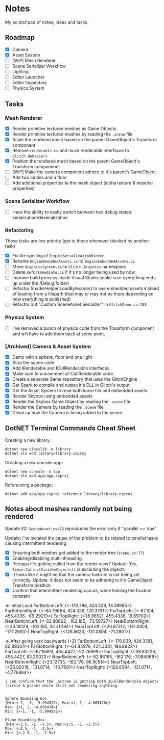 # Notes

My scratchpad of notes, ideas and tasks.

## Roadmap

- [x] Camera
- [x] Asset System
- [ ] [WIP] Mesh Renderer
- [ ] Scene Serializer Workflow
- [ ] Lighting
- [ ] Editor Launcher
- [ ] Editor Inspectors
- [ ] Physics System

## Tasks

### Mesh Renderer

- [x] Render primitive textured meshes as Game Objects
- [x] Render primitive textured meshes by reading the `.scene` file
- [x] Scale the rendered mesh based on the parent GameObject's Transform component
- [x] Remove `renderable.cs` and move renderable interfaces to `Glitch.Behaviors`
- [x] Position the rendered mesh based on the parent GameObject's Transform componenet
- [ ] [WIP] Make the camera component adhere to it's parent's GameObject
- [ ] Add two circles and a floor
- [ ] Add additional properties to the mesh object (alpha texture & material properties)
 
### Scene Serializer Workflow

- [ ] Have the ability to easily switch between two debug states: serialization/deserialization

### Refactoring

These tasks are low priority (get to these whenever blocked by another task)

- [x] Fix the spelling of `EngineSerializationBinder`
- [x] Rename `EngineEmeddedAssets.cs` to `EngineEmbeddedAssets.cs`
- [ ] Move `GraphicsSystem.cs` to `Glitch.Graphics` namespace
- [ ] Delete `RefOrImmediate.cs` if it's no longer being used by now.
- [ ] Improve build process inside Visual Studio (make sure everything ends up under the /Debug folder)
- [ ] Refactor ShaderHelper.LoadBytecode() to use embedded assets instead of loading from a filepath (that may or may not be there depending on how everything is published)
- [ ] Refactor out "Custom SceneAsset Serializer" in `GlitchDemo.cs:153`

### Physics System

- [ ] I've removed a bunch of physics code from the Transform component and will have to add them back at some point.

### [Archived] Camera & Asset System

- [x] Demo with a sphere, floor and one light
- [x] Strip the scene code
- [x] Add IRenderable and ICullRenderable interfaces. 
- [x] Make sure to uncomment all CullRenderable code.
- [x] Create a seperate Game repository that uses the GlitchEngine
- [x] Get Spark to compile and output it's DLL in Glitch's output
- [x] Get the Asset System to read both loose file and embedded assets
- [x] Render Skybox using embedded assets
- [x] Render the Skybox Game Object by reading the `.scene` file
- [x] Render the Camera by reading the `.scene` file
- [x] Clean up how the Camera is being added to the scene

## DotNET Terminal Commands Cheat Sheet

Creating a new library:

```
dotnet new classlib -o library
dotnet sln add library/library.csproj
```

Creating a new console app:

```
dotnet new console -o app
dotnet sln add app/app.csproj
```

Referencing a package:

```
dotnet add app/app.csproj reference library/library.csproj
```

## Notes about meshes randomly not being rendered

Update #2: `SceneAsset.cs:22` reproduces the error only if "parallel == true" 

Update: I've isolated the cause of the problem to be related to parallel tasks causing intermittent rendering

- [x] Ensuring both meshes get added to the render tree (`scene.cs:77`)
- [X] Enabling/disabling multi-threading
- [x] Perhaps it's getting culled from the render view? Update: Yes, `Scene.CollectVisibleObjects()` is excluding the objects
- [x] It looks like it might be that the camera fustrum is not being set correctly. Update: it does not seem to be adhering to it's GameObject Transform position.
- [x] Confirm that intermittent rendering occurs, while holding the frustum constant

=> Initial Load
    FarBottomLeft: {<-170.786, 424.329, 14.38985>}
    FarBottomRight: {<-64.79684, 424.329, 120.3791>}
    FarTopLeft: {<-67.104, 455.4336, -89.29219>}
    FarTopRight: {<38.88521, 455.4336, 16.69702>}
    NearBottomLeft: {<-82.80892, -162.185, -73.58727>}
    NearBottomRight: {<23.18029, -162.185, 32.40194>}
    NearTopLeft: {<20.87312, -131.0804, -177.2693>}
    NearTopRight: {<126.8623, -131.0804, -71.2801>}

=> After going very backwards (+Z)
    FarBottomLeft: {<-170.839, 424.3381, 80.89304>}
    FarBottomRight: {<-64.84976, 424.3381, 186.8822>}
    FarTopLeft: {<-67.15693, 455.4427, -22.78898>}
    FarTopRight: {<38.83226, 455.4427, 83.20023>}
    NearBottomLeft: {<-82.86185, -162.176, -7.084068>}
    NearBottomRight: {<23.12735, -162.176, 98.90514>}
    NearTopLeft: {<20.82018, -131.0714, -110.7661>}
    NearTopRight: {<126.8094, -131.0714, -4.776894>}

	I can confirm that the _octree is getting both ICullRenderable objects (circle & plane) while still not rendering anything.


	Sphere Bounding Box
	{Min:<-1, -1, -5.994522>, Max:<1, 1, -4.005478>}
    Max: {<1, 1, -4.005478>}
    Min: {<-1, -1, -5.994522>}

	Plane Bounding Box
	{Min:<-2.5, -1, -7.5>, Max:<2.5, -1, -2.5>}
    Max: {<2.5, -1, -2.5>}
    Min: {<-2.5, -1, -7.5>}